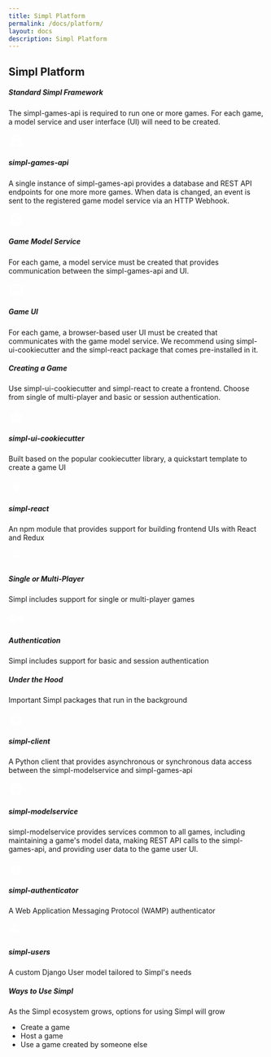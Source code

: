 ```yaml
---
title: Simpl Platform
permalink: /docs/platform/
layout: docs
description: Simpl Platform
---
```


## Simpl Platform

  <div class="container about">
    <div class="row">
      <div class="col-sm-12">
      <h5 class="u-title u-center u-spacerUp">Standard Simpl Framework</h5>
        <p class="text-center">The simpl-games-api is required to run one or more games. For each game, a model service and user interface (UI) will need to be created.
        </p>
      <section>
        <div class="row">
          <div class="col-sm-4 u-center wow slideInUp" data-wow-offset="140">
            <div class="circle">
              <svg fill="#FFFFFF" id="gift" height="30" viewBox="0 0 24 24" width="30" xmlns="http://www.w3.org/2000/svg">
                  <path d="M17 3H5c-1.11 0-2 .9-2 2v14c0 1.1.89 2 2 2h14c1.1 0 2-.9 2-2V7l-4-4zm-5 16c-1.66 0-3-1.34-3-3s1.34-3 3-3 3 1.34 3 3-1.34 3-3 3zm3-10H5V5h10v4z"/>
                  <path d="M0 0h24v24H0z" fill="none"/>
              </svg>
            </div>
            <h5>simpl-games-api</h5>
            <p class="tech__points--para">
              A single instance of simpl-games-api provides a database and REST API endpoints for one more more games. When data is changed, an event is sent to the registered game model service via an HTTP Webhook.
            </p>
          </div>
          <div class="col-sm-4 u-center wow slideInUp" data-wow-offset="140">
            <div class="circle">
              <svg fill="#FFFFFF" id="gift" height="30" viewBox="0 0 24 24" width="30" xmlns="http://www.w3.org/2000/svg">
                  <path d="M12 2C6.48 2 2 6.48 2 12s4.48 10 10 10 10-4.48 10-10S17.52 2 12 2zM6.5 9L10 5.5 13.5 9H11v4H9V9H6.5zm11 6L14 18.5 10.5 15H13v-4h2v4h2.5z"/>
                  <path d="M0 0h24v24H0z" fill="none"/>
              </svg>
            </div>
            <h5>Game Model Service</h5>
            <p class="tech__points--para">
              For each game, a model service must be created that provides communication between the simpl-games-api and UI.
            </p>
          </div>
          <div class="col-sm-4 u-center wow slideInUp" data-wow-offset="140">
            <div class="circle">
              <svg fill="#FFFFFF" id="gift" height="30" viewBox="0 0 24 24" width="30" xmlns="http://www.w3.org/2000/svg">
                  <path d="M22 18V3H2v15H0v2h24v-2h-2zm-8 0h-4v-1h4v1zm6-3H4V5h16v10z"/>
                  <path d="M0 0h24v24H0z" fill="none"/>
              </svg>
            </div>
            <h5>Game UI</h5>
            <p class="tech__points--para">
              For each game, a browser-based user UI must be created that communicates with the game model service. We recommend using simpl-ui-cookiecutter and the simpl-react package that comes pre-installed in it.
            </p>
          </div>
        </div>
      <h5 class="u-title u-center u-spacerUp">Creating a Game</h5>
        <p class="text-center">Use simpl-ui-cookiecutter and simpl-react to create a frontend. Choose from single of multi-player and basic or session authentication.
        </p>
        <div class="row">
          <div class="col-sm-3 u-center wow slideInUp" data-wow-offset="140">
            <div class="circle">
              <svg fill="#FFFFFF" id="gift" height="30" viewBox="0 0 24 24" width="30" xmlns="http://www.w3.org/2000/svg">
                  <path d="M12 6c1.11 0 2-.9 2-2 0-.38-.1-.73-.29-1.03L12 0l-1.71 2.97c-.19.3-.29.65-.29 1.03 0 1.1.9 2 2 2zm4.6 9.99l-1.07-1.07-1.08 1.07c-1.3 1.3-3.58 1.31-4.89 0l-1.07-1.07-1.09 1.07C6.75 16.64 5.88 17 4.96 17c-.73 0-1.4-.23-1.96-.61V21c0 .55.45 1 1 1h16c.55 0 1-.45 1-1v-4.61c-.56.38-1.23.61-1.96.61-.92 0-1.79-.36-2.44-1.01zM18 9h-5V7h-2v2H6c-1.66 0-3 1.34-3 3v1.54c0 1.08.88 1.96 1.96 1.96.52 0 1.02-.2 1.38-.57l2.14-2.13 2.13 2.13c.74.74 2.03.74 2.77 0l2.14-2.13 2.13 2.13c.37.37.86.57 1.38.57 1.08 0 1.96-.88 1.96-1.96V12C21 10.34 19.66 9 18 9z"/>
                  <path d="M0 0h24v24H0z" fill="none"/>
              </svg>
            </div>
            <h5>simpl-ui-cookiecutter</h5>
            <p class="tech__points--para">
              Built based on the popular cookiecutter library, a quickstart template to create a game UI
            </p>
          </div>
          <div class="col-sm-3 u-center wow slideInUp" data-wow-offset="140">
            <div class="circle">
              <svg fill="#FFFFFF" id="gift" height="30" viewBox="0 0 24 24" width="30" xmlns="http://www.w3.org/2000/svg">
                  <path d="M16.01 7L16 3h-2v4h-4V3H8v4h-.01C7 6.99 6 7.99 6 8.99v5.49L9.5 18v3h5v-3l3.5-3.51v-5.5c0-1-1-2-1.99-1.99z"/>
                  <path d="M0 0h24v24H0z" fill="none"/>
              </svg>
            </div>
            <h5>simpl-react</h5>
            <p class="tech__points--para">
              An npm module that provides support for building frontend UIs with React and Redux
            </p>
          </div>
          <div class="col-sm-3 u-center wow slideInUp" data-wow-offset="140">
            <div class="circle">
              <svg fill="#FFFFFF" id="gift" height="30" viewBox="0 0 24 24" width="30" xmlns="http://www.w3.org/2000/svg">
                  <path d="M9 8c1.11 0 2-.9 2-2s-.89-2-2-2c-1.1 0-2 .9-2 2s.9 2 2 2zm4 0c1.11 0 2-.9 2-2s-.89-2-2-2c-.36 0-.69.1-.98.27.3.51.48 1.1.48 1.73s-.18 1.22-.48 1.73c.29.17.63.27.98.27zM9 9.2c-1.67 0-5 .83-5 2.5V13h10v-1.3c0-1.67-3.33-2.5-5-2.5zM5 7H3V5H2v2H0v1h2v2h1V8h2V7zm9.23 2.31c.75.6 1.27 1.38 1.27 2.39V13H18v-1.3c0-1.31-2.07-2.11-3.77-2.39z"/>
                  <path d="M0 0h24v24H0z" fill="none"/>
              </svg>
            </div>
            <h5>Single or Multi-Player</h5>
            <p class="tech__points--para">
              Simpl includes support for single or multi-player games
            </p>
          </div>
          <div class="col-sm-3 u-center wow slideInUp" data-wow-offset="140">
            <div class="circle">
              <svg fill="#FFFFFF" id="gift" height="30" viewBox="0 0 24 24" width="30" xmlns="http://www.w3.org/2000/svg">
                  <path d="M12.65 10C11.83 7.67 9.61 6 7 6c-3.31 0-6 2.69-6 6s2.69 6 6 6c2.61 0 4.83-1.67 5.65-4H17v4h4v-4h2v-4H12.65zM7 14c-1.1 0-2-.9-2-2s.9-2 2-2 2 .9 2 2-.9 2-2 2z"/>
                  <path d="M0 0h24v24H0z" fill="none"/>
              </svg>
            </div>
            <h5>Authentication</h5>
            <p class="tech__points--para">
              Simpl includes support for basic and session authentication
            </p>
          </div>
          </div>
      <h5 class="u-title u-center u-spacerUp">Under the Hood</h5>
        <p class="text-center">Important Simpl packages that run in the background</p>
        <div class="row">
          <div class="col-sm-3 u-center wow slideInUp" data-wow-offset="140">
            <div class="circle">
              <svg fill="#FFFFFF" id="gift" height="30" viewBox="0 0 24 24" width="30" xmlns="http://www.w3.org/2000/svg">
                  <path d="M10 16v-1H3.01L3 19c0 1.11.89 2 2 2h14c1.11 0 2-.89 2-2v-4h-7v1h-4zm10-9h-4.01V5l-2-2h-4l-2 2v2H4c-1.1 0-2 .9-2 2v3c0 1.11.89 2 2 2h6v-2h4v2h6c1.1 0 2-.9 2-2V9c0-1.1-.9-2-2-2zm-6 0h-4V5h4v2z"/>
                  <path d="M0 0h24v24H0z" fill="none"/>
              </svg>
            </div>
            <h5>simpl-client</h5>
            <p class="tech__points--para">
              A Python client that provides asynchronous or synchronous data access between the simpl-modelservice and simpl-games-api
            </p>
          </div>
          <div class="col-sm-3 u-center wow slideInUp" data-wow-offset="140">
            <div class="circle">
              <svg fill="#FFFFFF" id="gift" height="30" viewBox="0 0 24 24" width="30" xmlns="http://www.w3.org/2000/svg">
                  <path d="M12 2C6.48 2 2 6.48 2 12s4.48 10 10 10 10-4.48 10-10S17.52 2 12 2zM6.5 9L10 5.5 13.5 9H11v4H9V9H6.5zm11 6L14 18.5 10.5 15H13v-4h2v4h2.5z"/>
                  <path d="M0 0h24v24H0z" fill="none"/>
              </svg>
            </div>
            <h5>simpl-modelservice</h5>
            <p class="tech__points--para">
              simpl-modelservice provides services common to all games, including maintaining a game's model data, making REST API calls to the simpl-games-api, and providing user data to the game user UI.
            </p>
          </div>
          <div class="col-sm-3 u-center wow slideInUp" data-wow-offset="140">
            <div class="circle">
              <svg fill="#FFFFFF" id="gift" height="30" viewBox="0 0 24 24" width="30" xmlns="http://www.w3.org/2000/svg">
                  <path d="M18 8h-1V6c0-2.76-2.24-5-5-5S7 3.24 7 6v2H6c-1.1 0-2 .9-2 2v10c0 1.1.9 2 2 2h12c1.1 0 2-.9 2-2V10c0-1.1-.9-2-2-2zm-6 9c-1.1 0-2-.9-2-2s.9-2 2-2 2 .9 2 2-.9 2-2 2zm3.1-9H8.9V6c0-1.71 1.39-3.1 3.1-3.1 1.71 0 3.1 1.39 3.1 3.1v2z"/>
                  <path d="M0 0h24v24H0z" fill="none"/>
              </svg>
            </div>
            <h5>simpl-authenticator</h5>
            <p class="tech__points--para">
              A Web Application Messaging Protocol (WAMP) authenticator
            </p>
          </div>
          <div class="col-sm-3 u-center wow slideInUp" data-wow-offset="140">
            <div class="circle">
              <svg fill="#FFFFFF" id="gift" height="30" viewBox="0 0 24 24" width="30" xmlns="http://www.w3.org/2000/svg">
                  <path d="M9 8c1.66 0 2.99-1.34 2.99-3S10.66 2 9 2C7.34 2 6 3.34 6 5s1.34 3 3 3zm0 2c-2.33 0-7 1.17-7 3.5V16h14v-2.5c0-2.33-4.67-3.5-7-3.5z"/>
                  <path d="M0 0h24v24H0z" fill="none"/>
              </svg>
            </div>
            <h5>simpl-users</h5>
            <p class="tech__points--para">
                A custom Django User model tailored to Simpl's needs
            </p>
          </div>
          </div>
        <div class="row">
          <h5 class="u-title u-center u-spacerUp">Ways to Use Simpl</h5>
            <p class="text-center">As the Simpl ecosystem grows, options for using Simpl will grow</p>
            <p class="text-center">
              <ul>
                  <li>Create a game</li>
                  <li>Host a game</li>
                  <li>Use a game created by someone else</li>
              </ul>
            </p>
        </div>
      </section>
      </div>
    </div>
  </div>

